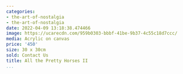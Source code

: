 ```yaml
---
categories:
- the-art-of-nostalgia
- the-art-of-nostalgia
date: 2022-04-09 13:18:38.474466
image: https://ucarecdn.com/959b0303-bbbf-41be-9b37-4c55c18d7ccc/
media: Acrylic on canvas
price: '450'
size: 30 x 30cm
sold: Contact Us
title: All the Pretty Horses II
...
```

